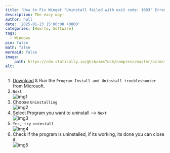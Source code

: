 ```yaml
---
title: 'How to Fix Winget "Uninstall failed with exit code: 1603" Error'
description: The easy way!
author: null
date: '2025-01-23 15:00:00 +0800'
categories: [How-to, Software]
tags:
  - Windows
pin: false
math: false
mermaid: false
image:
    path: https://cdn.statically.io/gh/AzimsTech/compress/master/azimstech.github.io/winget-cli-banner.png
alt:
---
```


1. [Download](https://support.microsoft.com/en-us/topic/fix-problems-that-block-programs-from-being-installed-or-removed-cca7d1b6-65a9-3d98-426b-e9f927e1eb4d) & Run the `Program Install and Uninstall troubleshooter` from Microsoft.  
2. `Next`  
  ![img1](https://cdn.statically.io/gh/AzimsTech/compress/master/azimstech.github.io/troubleshooter1.png)
3. Choose `Uninstalling`  
  ![img2](https://cdn.statically.io/gh/AzimsTech/compress/master/azimstech.github.io/troubleshooter2.png)
4. Select Program you want to uninstall --> `Next`  
  ![img3](https://cdn.statically.io/gh/AzimsTech/compress/master/azimstech.github.io/troubleshooter3.png)  
5. `Yes, try uninstall`  
  ![img4](https://cdn.statically.io/gh/AzimsTech/compress/master/azimstech.github.io/troubleshooter4.png)
6. Check if the program is uninstalled, if its working, its done you can close it.  
  ![img5](https://cdn.statically.io/gh/AzimsTech/compress/master/azimstech.github.io/troubleshooter5.png)  

